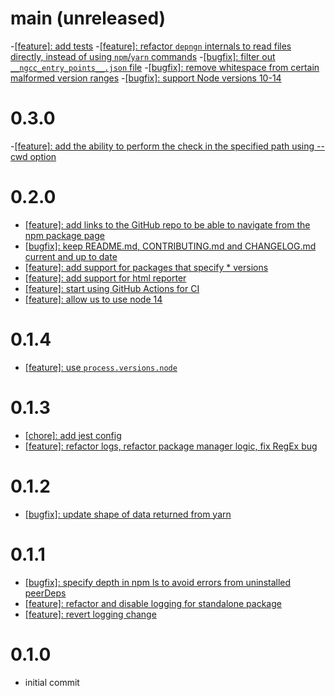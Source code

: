 # main (unreleased)
-[[feature]: add tests](https://github.com/upgradejs/depngn/pull/40)
-[[feature]: refactor `depngn` internals to read files directly, instead of using `npm`/`yarn` commands](https://github.com/upgradejs/depngn/pull/39)
-[[bugfix]: filter out `__ngcc_entry_points__.json` file](https://github.com/upgradejs/depngn/pull/38)
-[[bugfix]: remove whitespace from certain malformed version ranges](https://github.com/upgradejs/depngn/pull/37)
-[[bugfix]: support Node versions 10-14](https://github.com/upgradejs/depngn/pull/35)

# 0.3.0
-[[feature]: add the ability to perform the check in the specified path using --cwd option](https://github.com/upgradejs/depngn/pull/30)

# 0.2.0
- [[feature]: add links to the GitHub repo to be able to navigate from the npm package page](https://github.com/upgradejs/depngn/pull/27)
- [[bugfix]: keep README.md, CONTRIBUTING.md and CHANGELOG.md current and up to date](https://github.com/upgradejs/depngn/pull/27)
- [[feature]: add support for packages that specify * versions](https://github.com/upgradejs/depngn/pull/19)
- [[feature]: add support for html reporter](https://github.com/upgradejs/depngn/pull/21)
- [[feature]: start using GitHub Actions for CI](https://github.com/upgradejs/depngn/pull/23)
- [[feature]: allow us to use node 14](https://github.com/upgradejs/depngn/pull/24)

# 0.1.4
- [[feature]: use `process.versions.node`](https://github.com/upgradejs/depngn/pull/9)

# 0.1.3
- [[chore]: add jest config](https://github.com/upgradejs/depngn/pull/6)
- [[feature]: refactor logs, refactor package manager logic, fix RegEx bug](https://github.com/upgradejs/depngn/pull/7)

# 0.1.2
- [[bugfix]: update shape of data returned from yarn](https://github.com/ombulabs/depngn/pull/5)

# 0.1.1
- [[bugfix]: specify depth in npm ls to avoid errors from uninstalled peerDeps](https://github.com/ombulabs/depngn/pull/1)
- [[feature]: refactor and disable logging for standalone package](https://github.com/ombulabs/depngn/pull/2)
- [[feature]: revert logging change](https://github.com/ombulabs/depngn/pull/3)

# 0.1.0
- initial commit
